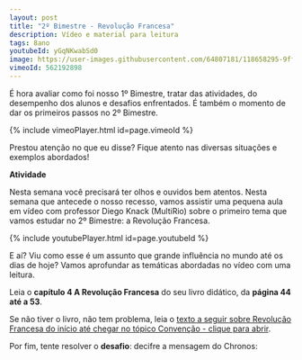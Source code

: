 ```yaml
---
layout: post
title: "2º Bimestre - Revolução Francesa"
description: Vídeo e material para leitura
tags: 8ano
youtubeId: yGqNKwabSd0
image: https://user-images.githubusercontent.com/64807181/118658295-9ff36900-b7c2-11eb-8db2-8631ce40c443.png
vimeoId: 562192898
---
```


É hora avaliar como foi nosso 1º Bimestre, tratar das atividades, do desempenho dos alunos e desafios enfrentados. É também o momento de dar os primeiros passos no 2º Bimestre.      

{% include vimeoPlayer.html id=page.vimeoId %}

Prestou atenção no que eu disse? Fique atento nas diversas situações e exemplos abordados!

**Atividade**

Nesta semana você precisará ter olhos e ouvidos bem atentos. Nesta semana que antecede o nosso recesso, vamos assistir uma pequena aula em vídeo com professor Diego Knack (MultiRio) sobre o primeiro tema que vamos estudar no 2º Bimestre: a Revolução Francesa.

{% include youtubePlayer.html id=page.youtubeId %}

E aí? Viu como esse é um assunto que grande influência no mundo até os dias de hoje? Vamos aprofundar as temáticas abordadas no vídeo com uma leitura. 

Leia o **capítulo 4 A Revolução Francesa** do seu livro didático, da **página 44 até a 53**.

 Se não tiver o livro, não tem problema, leia o [texto a seguir sobre Revolução Francesa do início até chegar no tópico Convenção - clique para abrir](https://mundoeducacao.uol.com.br/historiageral/revolucao-francesa.htm).
 
 Por fim, tente resolver o **desafio**: decifre a mensagem do Chronos:
